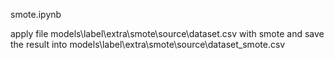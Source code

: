 smote.ipynb

apply file models\label\extra\smote\source\dataset.csv with smote and save the result into models\label\extra\smote\source\dataset_smote.csv
